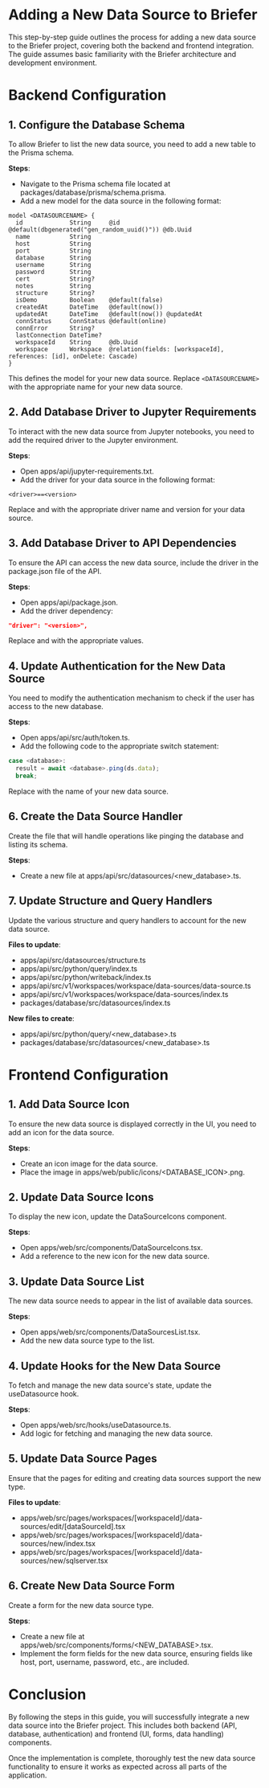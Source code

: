 # Adding a New Data Source to Briefer
This step-by-step guide outlines the process for adding a new data source to the Briefer project, covering both the backend and frontend integration. The guide assumes basic familiarity with the Briefer architecture and development environment.

# Backend Configuration
## 1. Configure the Database Schema
To allow Briefer to list the new data source, you need to add a new table to the Prisma schema.

**Steps**:
- Navigate to the Prisma schema file located at packages/database/prisma/schema.prisma.
- Add a new model for the data source in the following format:

```prisma
model <DATASOURCENAME> { 
  id             String     @id @default(dbgenerated("gen_random_uuid()")) @db.Uuid
  name           String
  host           String
  port           String
  database       String
  username       String
  password       String
  cert           String?
  notes          String
  structure      String?
  isDemo         Boolean    @default(false)
  createdAt      DateTime   @default(now())
  updatedAt      DateTime   @default(now()) @updatedAt
  connStatus     ConnStatus @default(online)
  connError      String?
  lastConnection DateTime?
  workspaceId    String     @db.Uuid
  workspace      Workspace  @relation(fields: [workspaceId], references: [id], onDelete: Cascade)
}
```
This defines the model for your new data source. Replace `<DATASOURCENAME>` with the appropriate name for your new data source.

## 2. Add Database Driver to Jupyter Requirements
To interact with the new data source from Jupyter notebooks, you need to add the required driver to the Jupyter environment.

**Steps**:
- Open apps/api/jupyter-requirements.txt.
- Add the driver for your data source in the following format:
```
<driver>==<version>
```
Replace <driver> and <version> with the appropriate driver name and version for your data source.

## 3. Add Database Driver to API Dependencies
To ensure the API can access the new data source, include the driver in the package.json file of the API.

**Steps**:
- Open apps/api/package.json.
- Add the driver dependency:

```json
"driver": "<version>",
```
Replace <driver> and <version> with the appropriate values.

## 4. Update Authentication for the New Data Source
You need to modify the authentication mechanism to check if the user has access to the new database.

**Steps**:
- Open apps/api/src/auth/token.ts.
- Add the following code to the appropriate switch statement:
```js
case <database>: 
  result = await <database>.ping(ds.data);
  break;
```
Replace <database> with the name of your new data source.

## 6. Create the Data Source Handler
Create the file that will handle operations like pinging the database and listing its schema.

**Steps**:
- Create a new file at apps/api/src/datasources/<new_database>.ts.

## 7. Update Structure and Query Handlers
Update the various structure and query handlers to account for the new data source.

**Files to update**:
- apps/api/src/datasources/structure.ts
- apps/api/src/python/query/index.ts
- apps/api/src/python/writeback/index.ts
- apps/api/src/v1/workspaces/workspace/data-sources/data-source.ts
- apps/api/src/v1/workspaces/workspace/data-sources/index.ts
- packages/database/src/datasources/index.ts

**New files to create**:

- apps/api/src/python/query/<new_database>.ts
- packages/database/src/datasources/<new_database>.ts

# Frontend Configuration
## 1. Add Data Source Icon
To ensure the new data source is displayed correctly in the UI, you need to add an icon for the data source.

**Steps**:
- Create an icon image for the data source.
- Place the image in apps/web/public/icons/<DATABASE_ICON>.png.

## 2. Update Data Source Icons
To display the new icon, update the DataSourceIcons component.

**Steps**:
- Open apps/web/src/components/DataSourceIcons.tsx.
- Add a reference to the new icon for the new data source.

## 3. Update Data Source List
The new data source needs to appear in the list of available data sources.

**Steps**:
- Open apps/web/src/components/DataSourcesList.tsx.
- Add the new data source type to the list.

## 4. Update Hooks for the New Data Source
To fetch and manage the new data source's state, update the useDatasource hook.

**Steps**:
- Open apps/web/src/hooks/useDatasource.ts.
- Add logic for fetching and managing the new data source.

## 5. Update Data Source Pages
Ensure that the pages for editing and creating data sources support the new type.

**Files to update**:
- apps/web/src/pages/workspaces/[workspaceId]/data-sources/edit/[dataSourceId].tsx
- apps/web/src/pages/workspaces/[workspaceId]/data-sources/new/index.tsx
- apps/web/src/pages/workspaces/[workspaceId]/data-sources/new/sqlserver.tsx

## 6. Create New Data Source Form
Create a form for the new data source type.

**Steps**:
- Create a new file at apps/web/src/components/forms/<NEW_DATABASE>.tsx.
- Implement the form fields for the new data source, ensuring fields like host, port, username, password, etc., are included.

# Conclusion
By following the steps in this guide, you will successfully integrate a new data source into the Briefer project. This includes both backend (API, database, authentication) and frontend (UI, forms, data handling) components.

Once the implementation is complete, thoroughly test the new data source functionality to ensure it works as expected across all parts of the application.